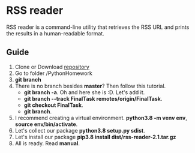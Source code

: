 # RSS reader
RSS reader is a command-line utility that retrieves the RSS URL and prints the results in a human-readable format.

## Guide
1. Clone or Download [repository](https://github.com/Spanickroon/PythonHomework)
2. Go to folder /PythonHomework
3. **git branch**
4. There is no branch besides **master**? Then follow this tutorial.
    + **git branch -a**. Oh and here she is :D. Let's add it.
    + **git branch --track FinalTask remotes/origin/FinalTask**.
    + **git checkout FinalTask**.
    + **git branch**.
5. I recommend creating a virtual environment. **python3.8 -m venv env**, **source env/bin/activate**.
6. Let's collect our package **python3.8 setup.py sdist**.
7. Let's install our package **pip3.8 install dist/rss-reader-2.1.tar.gz**
8. All is ready. Read **manual**.